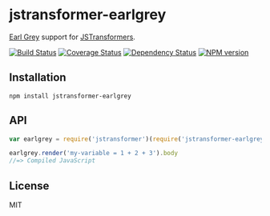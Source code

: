 # jstransformer-earlgrey

[Earl Grey](http://breuleux.github.io/earl-grey/) support for [JSTransformers](http://github.com/jstransformers).

[![Build Status](https://img.shields.io/travis/jstransformers/jstransformer-earlgrey/master.svg)](https://travis-ci.org/jstransformers/jstransformer-earlgrey)
[![Coverage Status](https://img.shields.io/codecov/c/github/jstransformers/jstransformer-earlgrey/master.svg)](https://codecov.io/gh/jstransformers/jstransformer-earlgrey)
[![Dependency Status](https://img.shields.io/david/jstransformers/jstransformer-earlgrey/master.svg)](http://david-dm.org/jstransformers/jstransformer-earlgrey)
[![NPM version](https://img.shields.io/npm/v/jstransformer-earlgrey.svg)](https://www.npmjs.org/package/jstransformer-earlgrey)


## Installation

    npm install jstransformer-earlgrey

## API

```js
var earlgrey = require('jstransformer')(require('jstransformer-earlgrey'))

earlgrey.render('my-variable = 1 + 2 + 3').body
//=> Compiled JavaScript
```

## License

MIT
